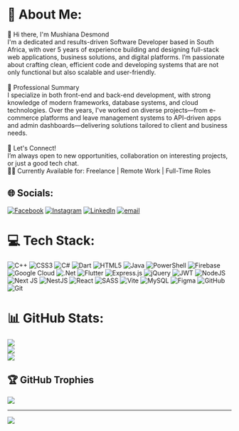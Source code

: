 # 💫 About Me:
👋 Hi there, I'm Mushiana Desmond<br>I'm a dedicated and results-driven Software Developer based in South Africa, with over 5 years of experience building and designing full-stack web applications, business solutions, and digital platforms. I’m passionate about crafting clean, efficient code and developing systems that are not only functional but also scalable and user-friendly.<br><br>💼 Professional Summary<br>I specialize in both front-end and back-end development, with strong knowledge of modern frameworks, database systems, and cloud technologies. Over the years, I've worked on diverse projects—from e-commerce platforms and leave management systems to API-driven apps and admin dashboards—delivering solutions tailored to client and business needs.<br><br>🤝 Let's Connect!<br>I’m always open to new opportunities, collaboration on interesting projects, or just a good tech chat.<br>🧑‍💻 Currently Available for: Freelance | Remote Work | Full-Time Roles


## 🌐 Socials:
[![Facebook](https://img.shields.io/badge/Facebook-%231877F2.svg?logo=Facebook&logoColor=white)](https://facebook.com/https://www.facebook.com/share/1ATyUmdjr7/) [![Instagram](https://img.shields.io/badge/Instagram-%23E4405F.svg?logo=Instagram&logoColor=white)](https://instagram.com/https://www.instagram.com/desco_desmond?utm_source=qr&igsh=Z3FwYzM1andiNmh3) [![LinkedIn](https://img.shields.io/badge/LinkedIn-%230077B5.svg?logo=linkedin&logoColor=white)](https://linkedin.com/in/https://www.linkedin.com/in/desmond-mushiana/) [![email](https://img.shields.io/badge/Email-D14836?logo=gmail&logoColor=white)](mailto:mushiana.desmond@gmail.com) 

# 💻 Tech Stack:
![C++](https://img.shields.io/badge/c++-%2300599C.svg?style=for-the-badge&logo=c%2B%2B&logoColor=white) ![CSS3](https://img.shields.io/badge/css3-%231572B6.svg?style=for-the-badge&logo=css3&logoColor=white) ![C#](https://img.shields.io/badge/c%23-%23239120.svg?style=for-the-badge&logo=csharp&logoColor=white) ![Dart](https://img.shields.io/badge/dart-%230175C2.svg?style=for-the-badge&logo=dart&logoColor=white) ![HTML5](https://img.shields.io/badge/html5-%23E34F26.svg?style=for-the-badge&logo=html5&logoColor=white) ![Java](https://img.shields.io/badge/java-%23ED8B00.svg?style=for-the-badge&logo=openjdk&logoColor=white) ![PowerShell](https://img.shields.io/badge/PowerShell-%235391FE.svg?style=for-the-badge&logo=powershell&logoColor=white) ![Firebase](https://img.shields.io/badge/firebase-%23039BE5.svg?style=for-the-badge&logo=firebase) ![Google Cloud](https://img.shields.io/badge/GoogleCloud-%234285F4.svg?style=for-the-badge&logo=google-cloud&logoColor=white) ![.Net](https://img.shields.io/badge/.NET-5C2D91?style=for-the-badge&logo=.net&logoColor=white) ![Flutter](https://img.shields.io/badge/Flutter-%2302569B.svg?style=for-the-badge&logo=Flutter&logoColor=white) ![Express.js](https://img.shields.io/badge/express.js-%23404d59.svg?style=for-the-badge&logo=express&logoColor=%2361DAFB) ![jQuery](https://img.shields.io/badge/jquery-%230769AD.svg?style=for-the-badge&logo=jquery&logoColor=white) ![JWT](https://img.shields.io/badge/JWT-black?style=for-the-badge&logo=JSON%20web%20tokens) ![NodeJS](https://img.shields.io/badge/node.js-6DA55F?style=for-the-badge&logo=node.js&logoColor=white) ![Next JS](https://img.shields.io/badge/Next-black?style=for-the-badge&logo=next.js&logoColor=white) ![NestJS](https://img.shields.io/badge/nestjs-%23E0234E.svg?style=for-the-badge&logo=nestjs&logoColor=white) ![React](https://img.shields.io/badge/react-%2320232a.svg?style=for-the-badge&logo=react&logoColor=%2361DAFB) ![SASS](https://img.shields.io/badge/SASS-hotpink.svg?style=for-the-badge&logo=SASS&logoColor=white) ![Vite](https://img.shields.io/badge/vite-%23646CFF.svg?style=for-the-badge&logo=vite&logoColor=white) ![MySQL](https://img.shields.io/badge/mysql-4479A1.svg?style=for-the-badge&logo=mysql&logoColor=white) ![Figma](https://img.shields.io/badge/figma-%23F24E1E.svg?style=for-the-badge&logo=figma&logoColor=white) ![GitHub](https://img.shields.io/badge/github-%23121011.svg?style=for-the-badge&logo=github&logoColor=white) ![Git](https://img.shields.io/badge/git-%23F05033.svg?style=for-the-badge&logo=git&logoColor=white)
# 📊 GitHub Stats:
![](https://github-readme-stats.vercel.app/api?username=Desmonddesco&theme=dark&hide_border=false&include_all_commits=true&count_private=false)<br/>
![](https://nirzak-streak-stats.vercel.app/?user=Desmonddesco&theme=dark&hide_border=false)<br/>
![](https://github-readme-stats.vercel.app/api/top-langs/?username=Desmonddesco&theme=dark&hide_border=false&include_all_commits=true&count_private=false&layout=compact)

## 🏆 GitHub Trophies
![](https://github-profile-trophy.vercel.app/?username=Desmonddesco&theme=radical&no-frame=false&no-bg=true&margin-w=4)

---
[![](https://visitcount.itsvg.in/api?id=Desmonddesco&icon=0&color=0)](https://visitcount.itsvg.in)

<!-- Proudly created with GPRM ( https://gprm.itsvg.in ) -->
